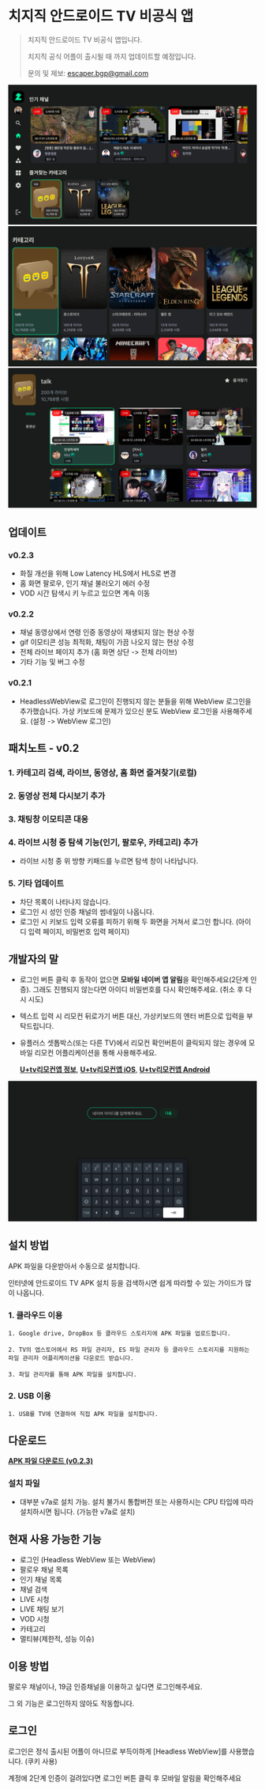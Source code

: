 # 치지직 안드로이드 TV 비공식 앱
>치지직 안드로이드 TV 비공식 앱입니다.
>
>치지직 공식 어플이 출시될 때 까지 업데이트할 예정입니다.
>
>문의 및 제보: escaper.bgp@gmail.com

![홈즐겨찾기](./images/01.png)
![카테고리](./images/03.png)
![카테고리라이브](./images/04.png)

## 업데이트
### v0.2.3
- 화질 개선을 위해 Low Latency HLS에서 HLS로 변경
- 홈 화면 팔로우, 인기 채널 불러오기 에러 수정
- VOD 시간 탐색시 키 누르고 있으면 계속 이동

### v0.2.2
- 채널 동영상에서 연령 인증 동영상이 재생되지 않는 현상 수정
- gif 이모티콘 성능 최적화, 채팅이 가끔 나오지 않는 현상 수정
- 전체 라이브 페이지 추가 (홈 화면 상단 -> 전체 라이브)
- 기타 기능 및 버그 수정

### v0.2.1
- HeadlessWebView로 로그인이 진행되지 않는 분들을 위해 WebView 로그인을 추가했습니다. 가상 키보드에 문제가 있으신 분도 WebView 로그인을 사용해주세요. (설정 -> WebView 로그인)

## 패치노트 - v0.2
### 1. 카테고리 검색, 라이브, 동영상, 홈 화면 즐겨찾기(로컬)
### 2. 동영상 전체 다시보기 추가
### 3. 채팅창 이모티콘 대응
### 4. 라이브 시청 중 탐색 기능(인기, 팔로우, 카테고리) 추가
- 라이브 시청 중 위 방향 키패드를 누르면 탐색 창이 나타납니다. 
### 5. 기타 업데이트
- 차단 목록이 나타나지 않습니다.
- 로그인 시 성인 인증 채널의 썸네일이 나옵니다.
- 로그인 시 키보드 입력 오류를 피하기 위해 두 화면을 거쳐서 로그인 합니다. (아이디 입력 페이지, 비밀번호 입력 페이지)

## 개발자의 말
- 로그인 버튼 클릭 후 동작이 없으면 **모바일 네이버 앱 알림**을 확인해주세요(2단계 인증). 그래도 진행되지 않는다면 아이디 비밀번호를 다시 확인해주세요. (취소 후 다시 시도)
- 텍스트 입력 시 리모컨 뒤로가기 버튼 대신, 가상키보드의 엔터 버튼으로 입력을 부탁드립니다.
- 유플러스 셋톱박스(또는 다른 TV)에서 리모컨 확인버튼이 클릭되지 않는 경우에 모바일 리모컨 어플리케이션을 통해 사용해주세요.

    [**U+tv리모컨앱 정보**](https://www.lguplus.com/iptv/main-feature/000PPT0036), [**U+tv리모컨앱 iOS**](https://apps.apple.com/kr/app/u-tv-%EB%A6%AC%EB%AA%A8%EC%BB%A8%EC%95%B1/id1637815745), [**U+tv리모컨앱 Android**](https://play.google.com/store/apps/details?id=com.lguplus.remocon&hl=ko&gl=US)

![로그인](./images/06.png)
  
## 설치 방법
APK 파일을 다운받아서 수동으로 설치합니다.

인터넷에 안드로이드 TV APK 설치 등을 검색하시면 쉽게 따라할 수 있는 가이드가 많이 나옵니다. 

### 1. 클라우드 이용
```
1. Google drive, DropBox 등 클라우드 스토리지에 APK 파일을 업로드합니다.

2. TV의 앱스토어에서 RS 파일 관리자, ES 파일 관리자 등 클라우드 스토리지를 지원하는 파일 관리자 어플리케이션을 다운로드 받습니다.

3. 파일 관리자를 통해 APK 파일을 설치합니다.
```

### 2. USB 이용
```
1. USB를 TV에 연결하여 직접 APK 파일을 설치합니다.
```

## 다운로드
[**APK 파일 다운로드 (v0.2.3)**](https://github.com/Escaper-Park/unofficial_chzzk_android_tv/releases/tag/v0.2.3)

### 설치 파일
- 대부분 v7a로 설치 가능. 설치 불가시 통합버전 또는 사용하시는 CPU 타입에 따라 설치하시면 됩니다. (가능한 v7a로 설치)

## 현재 사용 가능한 기능
- 로그인 (Headless WebView 또는 WebView)
- 팔로우 채널 목록
- 인기 채널 목록
- 채널 검색
- LIVE 시청
- LIVE 채팅 보기
- VOD 시청
- 카테고리
- 멀티뷰(제한적, 성능 이슈)

## 이용 방법
팔로우 채널이나, 19금 인증채널을 이용하고 싶다면 로그인해주세요. 

그 외 기능은 로그인하지 않아도 작동합니다.

## 로그인
로그인은 정식 출시된 어플이 아니므로 부득이하게 [Headless WebView]를 사용했습니다. (쿠키 사용)

계정에 2단계 인증이 걸려있다면 로그인 버튼 클릭 후 모바일 알림을 확인해주세요